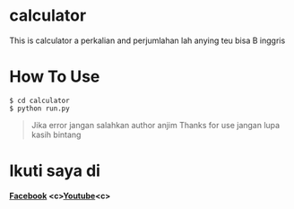 # calculator
This is calculator a perkalian and perjumlahan lah anying teu bisa B inggris
# How To Use
```
$ cd calculator
$ python run.py
```
> Jika error jangan salahkan author anjim
> Thanks for use
> jangan lupa kasih bintang

# Ikuti saya di
<b>[Facebook](https://www.facebook.com/faizal.asshadily)<b>
  <c\>[Youtube](https://www.youtube.com/channel/UCEg3T9hyhlkDkTPf_kGo4ow)<c\>
